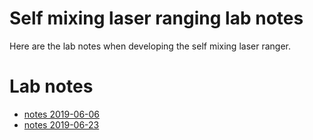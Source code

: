# Self mixing laser ranging lab notes
Here are the lab notes when developing the self mixing laser ranger.
# Lab notes
* [notes 2019-06-06](https://github.com/Squantor/selfMixingLaserRanger/tree/master/documentation/lab_notes_20190606/lab_notes_20190606.md)
* [notes 2019-06-23](https://github.com/Squantor/selfMixingLaserRanger/tree/master/documentation/lab_notes_20190623/lab_notes_20190623.md)